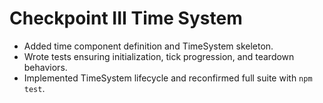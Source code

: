 # Checkpoint III Time System

- Added time component definition and TimeSystem skeleton.
- Wrote tests ensuring initialization, tick progression, and teardown behaviors.
- Implemented TimeSystem lifecycle and reconfirmed full suite with `npm test`.
